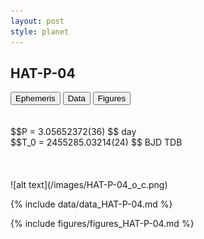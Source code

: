 ```yaml
---
layout: post
style: planet
---
```

<script src="../js/planets.js"></script>

## HAT-P-04

<!-- Tab links -->
<div class="tab">
<button class="tablinks" onclick="openCity(event, 'Ephemeris')">Ephemeris</button>
<button class="tablinks" onclick="openCity(event, 'Data')">Data</button>
<button class="tablinks" onclick="openCity(event, 'Figures')">Figures</button>
</div>

<!-- Tab content -->
<div id="Ephemeris" class="tabcontent" markdown="1">
<br/><br/>
$$P = 3.05652372(36) $$ day <br/>
$$T_0 = 2455285.03214(24) $$ BJD TDB
<br/><br/>
<br/><br/>
![alt text](/images/HAT-P-04_o_c.png)
</div>


<div id="Data" class="tabcontent" markdown="1">

{% include data/data_HAT-P-04.md %}

</div>

<div id="Figures" class="tabcontent" markdown="1">
{% include figures/figures_HAT-P-04.md %}
</div>


<script src="../js/tabs.js"></script>


